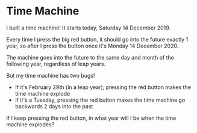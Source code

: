 # Time Machine

I built a time machine!
It starts today, Saturday 14 December 2019.

Every time I press the big red button, it should go into the future exactly 1
year, so after I press the button once it's Monday 14 December 2020.

The machine goes into the future to the same day and month of the
following year, regardless of leap years.

But my time machine has two bugs!

- If it's February 29th (in a leap year), pressing the red button makes the
  time machine explode
- If it's a Tuesday, pressing the red button makes the time machine go
  backwards 2 days into the past

If I keep pressing the red button,
in what year will I be when the time machine explodes?

